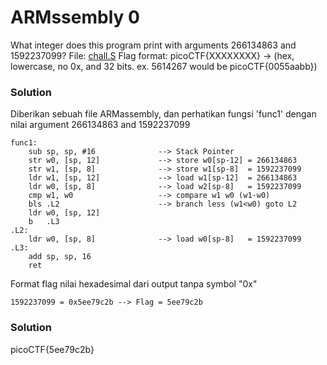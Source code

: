 <h1>ARMssembly 0</h1>
<p>What integer does this program print with arguments 266134863 and 1592237099? File: <a href='https://mercury.picoctf.net/static/104d6022bcea93f53083aeb61b134e8b/chall.S'>chall.S</a> Flag format: picoCTF{XXXXXXXX} -> (hex, lowercase, no 0x, and 32 bits. ex. 5614267 would be picoCTF{0055aabb})</p>
<h3>Solution</h3>
<p>Diberikan sebuah file ARMassembly, dan perhatikan fungsi 'func1' dengan nilai argument 266134863 and 1592237099</p>

```pre
func1:
	sub	sp, sp, #16              --> Stack Pointer
	str	w0, [sp, 12]             --> store w0[sp-12] = 266134863
	str	w1, [sp, 8]              --> store w1[sp-8]  = 1592237099
	ldr	w1, [sp, 12]             --> load w1[sp-12]  = 266134863
	ldr	w0, [sp, 8]              --> load w2[sp-8]   = 1592237099
	cmp	w1, w0                   --> compare w1 w0 (w1-w0)
	bls	.L2                      --> branch less (w1<w0) goto L2
	ldr	w0, [sp, 12]
	b	.L3
.L2:
	ldr	w0, [sp, 8]              --> load w0[sp-8]   = 1592237099
.L3:
	add	sp, sp, 16
	ret
 ```
<p>Format flag nilai hexadesimal dari output tanpa symbol "0x"</p>

```pre
1592237099 = 0x5ee79c2b --> Flag = 5ee79c2b
```

<h3>Solution</h3>
<p>picoCTF{5ee79c2b}</p>
